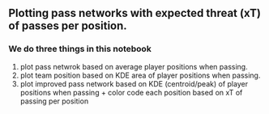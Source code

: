 ## Plotting pass networks with expected threat (xT) of passes per position.

### We do three things in this notebook

1. plot pass netwrok based on average player positions when passing.
1. plot team position based on KDE area of player positions when passing.
1. plot improved pass network based on KDE (centroid/peak) of player positions when passing + color code each position based on xT of passing per position
